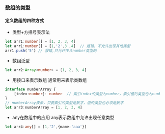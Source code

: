 ### 数组的类型
#### 定义数组的四种方式
* 类型+方括号表示法
```typescript
let arr1:number[] = [1, 2, 3, 4]
let arr1:number[] = [1,'2',3 ,4]  // 报错，不允许出现其他类型
arr1.push('5') // 报错,只允许传入number类型的
```

* 数组泛型
``` typescript
let arr2:Array<number> = [1, 2, 3, 4]
```

* 用接口来表示数组
通常用来表示类数组
``` typescript
interface numberArray {
    [index:number]: number  // 索引index的类型为number，索引值的类型也为number
}
// numberArray表示，只要索引的类型是数字，值的类型也必须是数字
let arr3:numberArray = [1, 2, 3, 4]
```

* any在数组中的应用
any表示数组中允许出现任意类型
```typescript
let arr4:any[] = [1,'2',{name:'aaa'}]
```
